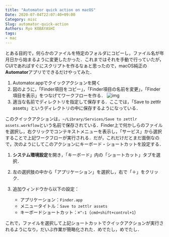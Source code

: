 ```yaml
---
title: "Automator quick action on macOS"
Date: 2020-07-04T22:07:40+09:00
Category: misc
Slug: automator-quick-action
Authors: Ryo KOBAYASHI
tags: 
- mac
---
```


とある目的で，何らかのファイルを特定のフォルダにコピーし，ファイル名が年月日から始まるように変更したかった．これまではそれを手動で行っていたが，CUIであればすぐにスクリプトを作るなぁと思ったので，macOS純正の**Automator**アプリでできるだけやってみた．

1. Automator.appでクイックアクションを開く
2. 図のように，「Finder項目をコピー」，「Finder項目の名前を変更」，「Finder項目を表示」をつなげてワークフローを作る．
	![img](/images/20200704_automator.png)
3. 適当な名前でディレクトリを指定して保存する．ここでは，「Save to zettlr assets」というディレクトリの中に保存するようになっている．

このクイックアクションは，`~/Library/Services/Save to zettlr assets.workflow`という名前で保存されている．Finder上で何かしらのファイルを選択し，右クリックでコンテキストメニューを表示し，「サービス」から選択することで上記ワークフローが実行される．だが，これだけだとまだ面倒なので，次のようにしてこのアクションにキーボード・ショートカットを設定する．

1. **システム環境設定**を開き，「キーボード」内の「ショートカット」タブを選択．
2. 左の選択肢の中から「アプリケーション」を選択し，右で「＋」をクリック．
3. 追加ウィンドウから以下の設定：

    - アプリケーション：`Finder.app`
    - メニュータイトル：`Save to zettlr assets`
    - キーボードショートカット：`⌘^⇧1`（`cmd+shift+control+1`）

これで，ファイルを選択して上記ショートカットでクイックアクションが実行されるようになり，だいぶ作業が簡略化された．めでたし，めでたし．

